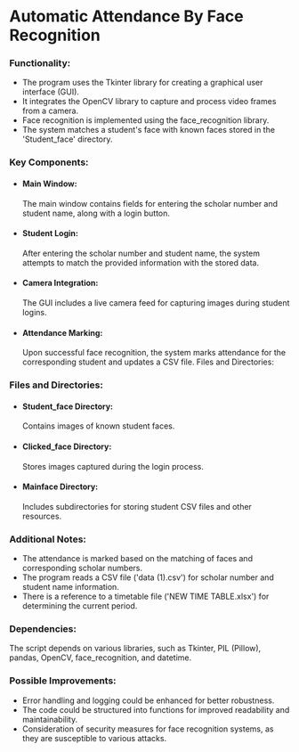 # Automatic Attendance By Face Recognition
<h3>Functionality:</h3>


<ul>
  <li>The program uses the Tkinter library for creating a graphical user interface (GUI).</li>
  <li>It integrates the OpenCV library to capture and process video frames from a camera.</li>
  <li>Face recognition is implemented using the face_recognition library.</li>
  <li>The system matches a student's face with known faces stored in the 'Student_face' directory.</li>

</ul>

<h3>Key Components:</h3>

<ul>
  <li>
    <h4>Main Window:</h4>
    <p>The main window contains fields for entering the scholar number and student name, along with a login button.</p> 
  </li>
  <li><h4>Student Login:</h4>
  <p>After entering the scholar number and student name, the system attempts to match the provided information with the stored data.</p></li>
  <li><h4>Camera Integration:</h4>
  <p>The GUI includes a live camera feed for capturing images during student logins.</p></li>
  <li><h4>Attendance Marking:</h4>
  <p>Upon successful face recognition, the system marks attendance for the corresponding student and updates a CSV file.
  Files and Directories:</p></li>
</ul>





<h3>Files and Directories:</h3>

<ul>
  <li><h4>Student_face Directory:</h4>
  <p>Contains images of known student faces.</p></li>
  <li><h4>Clicked_face Directory:</h4>
  <p>Stores images captured during the login process.</p></li>
  <li><h4>Mainface Directory:</h4>
  <p>Includes subdirectories for storing student CSV files and other resources.</p>
</li>
</ul>




<h3>Additional Notes:</h3>
<ul>
  <li>The attendance is marked based on the matching of faces and corresponding scholar numbers.</li>
  <li>The program reads a CSV file ('data (1).csv') for scholar number and student name information.</li>
  <li>There is a reference to a timetable file ('NEW TIME TABLE.xlsx') for determining the current period.</li>
</ul>



<h3>Dependencies:</h3>

<p>The script depends on various libraries, such as Tkinter, PIL (Pillow), pandas, OpenCV, face_recognition, and datetime.</p>
<h3>Possible Improvements:</h3>
<ul>
  <li>Error handling and logging could be enhanced for better robustness.</li>
  <li>The code could be structured into functions for improved readability and maintainability.</li>
  <li>Consideration of security measures for face recognition systems, as they are susceptible to various attacks.</li>
</ul>
